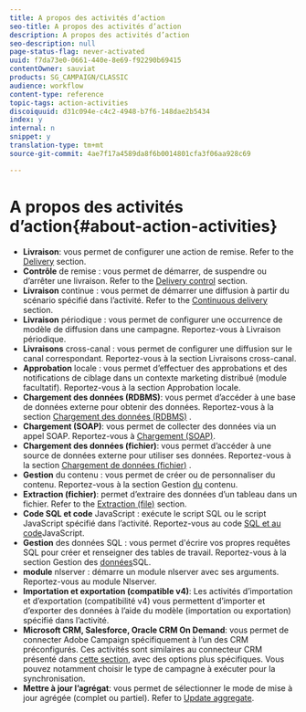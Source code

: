 ```yaml
---
title: A propos des activités d’action
seo-title: A propos des activités d’action
description: A propos des activités d’action
seo-description: null
page-status-flag: never-activated
uuid: f7da73e0-0661-440e-8e69-f92290b69415
contentOwner: sauviat
products: SG_CAMPAIGN/CLASSIC
audience: workflow
content-type: reference
topic-tags: action-activities
discoiquuid: d31c094e-c4c2-4948-b7f6-148dae2b5434
index: y
internal: n
snippet: y
translation-type: tm+mt
source-git-commit: 4ae7f17a4589da8f6b0014801cfa3f06aa928c69

---
```



# A propos des activités d’action{#about-action-activities}

* **Livraison**: vous permet de configurer une action de remise. Refer to the [Delivery](../../workflow/using/delivery.md) section.
* **Contrôle** de remise : vous permet de démarrer, de suspendre ou d’arrêter une livraison. Refer to the [Delivery control](../../workflow/using/delivery-control.md) section.
* **Livraison** continue : vous permet de démarrer une diffusion à partir du scénario spécifié dans l’activité. Refer to the [Continuous delivery](../../workflow/using/continuous-delivery.md) section.
* **Livraison** périodique : vous permet de configurer une occurrence de modèle de diffusion dans une campagne. Reportez-vous à Livraison [](../../workflow/using/recurring-delivery.md)périodique.
* **Livraisons** cross-canal : vous permet de configurer une diffusion sur le canal correspondant. Reportez-vous à la section Livraisons [](../../workflow/using/cross-channel-deliveries.md) cross-canal.
* **Approbation** locale : vous permet d’effectuer des approbations et des notifications de ciblage dans un contexte marketing distribué (module facultatif). Reportez-vous à la section Approbation [](../../workflow/using/local-approval.md)locale.
* **Chargement des données (RDBMS)**: vous permet d’accéder à une base de données externe pour obtenir des données. Reportez-vous à la section [Chargement des données (RDBMS)](../../workflow/using/data-loading--rdbms-.md) .
* **Chargement (SOAP)**: vous permet de collecter des données via un appel SOAP. Reportez-vous à [Chargement (SOAP)](../../workflow/using/loading--soap-.md).
* **Chargement des données (fichier)**: vous permet d’accéder à une source de données externe pour utiliser ses données. Reportez-vous à la section [Chargement de données (fichier)](../../workflow/using/data-loading--file-.md) .
* **Gestion** du contenu : vous permet de créer ou de personnaliser du contenu. Reportez-vous à la section Gestion [du](../../workflow/using/content-management.md) contenu.
* **Extraction (fichier)**: permet d’extraire des données d’un tableau dans un fichier. Refer to the [Extraction (file)](../../workflow/using/extraction--file-.md) section.
* **Code SQL et code** JavaScript : exécute le script SQL ou le script JavaScript spécifié dans l’activité. Reportez-vous au code [SQL et au code](../../workflow/using/sql-code-and-javascript-code.md)JavaScript.
* **Gestion** des données SQL : vous permet d&#39;écrire vos propres requêtes SQL pour créer et renseigner des tables de travail. Reportez-vous à la section Gestion des [données](../../workflow/using/sql-data-management.md)SQL.
* **module** nlserver : démarre un module nlserver avec ses arguments. Reportez-vous au module [](../../workflow/using/nlserver-module.md)Nlserver.
* **Importation et exportation (compatible v4)**: Les activités d’importation et d’exportation (compatibilité v4) vous permettent d’importer et d’exporter des données à l’aide du modèle (importation ou exportation) spécifié dans l’activité.
* **Microsoft CRM, Salesforce, Oracle CRM On Demand**: vous permet de connecter Adobe Campaign spécifiquement à l’un des CRM préconfigurés. Ces activités sont similaires au connecteur CRM présenté dans [cette section](../../workflow/using/crm-connector.md), avec des options plus spécifiques. Vous pouvez notamment choisir le type de campagne à exécuter pour la synchronisation.
* **Mettre à jour l’agrégat**: vous permet de sélectionner le mode de mise à jour agrégée (complet ou partiel). Refer to [Update aggregate](../../workflow/using/update-aggregate.md).
